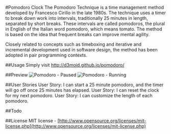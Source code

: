 #Pomodoro Clock
The Pomodoro Technique is a time management method developed by Francesco Cirillo in the late 1980s. The technique uses a timer to break down work into intervals, traditionally 25 minutes in length, separated by short breaks. These intervals are called pomodoros, the plural in English of the Italian word pomodoro, which means tomato. The method is based on the idea that frequent breaks can improve mental agility.

Closely related to concepts such as timeboxing and iterative and incremental development used in software design, the method has been adopted in pair programming contexts.

##Usage
Simply visit http://d3moid.github.io/pomodoro/

##Preview
![Pomodoro - Paused](http://snag.gy/x8DTE.jpg) ![Pomodoro - Running](http://snag.gy/3FYlJ.jpg)

##User Stories
User Story: I can start a 25 minute pomodoro, and the timer will go off once 25 minutes has elapsed.
User Story: I can reset the clock for my next pomodoro.
User Story: I can customize the length of each pomodoro.

##Todo

##License
MIT license - [http://www.opensource.org/licenses/mit-license.php](http://www.opensource.org/licenses/mit-license.php)
